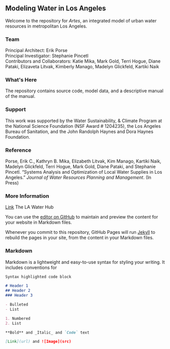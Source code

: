 ## Modeling Water in Los Angeles

Welcome to the repository for <i>Artes</i>, an integrated model of urban water resources in metropolitan Los Angeles.

### Team
Principal Architect: Erik Porse <br>
Principal Investigator: Stephanie Pincetl <br>
Contributors and Collaborators: Katie Mika, Mark Gold, Terri Hogue, Diane Pataki, Elizaveta Litvak, Kimberly Manago, Madelyn Glickfeld, Kartiki Naik

### What's Here
The repository contains source code, model data, and a descriptive manual of the manual. 

### Support
This work was supported by the Water Sustainability, & Climate Program at the National Science Foundation (NSF Award # 1204235), the Los Angeles Bureau of Sanitation, and the John Randolph Haynes and Dora Haynes Foundation. 

### Reference
Porse, Erik C., Kathryn B. Mika, Elizabeth Litvak, Kim Manago, Kartiki Naik, Madelyn Glickfeld, Terri Hogue, Mark Gold, Diane Pataki, and Stephanie Pincetl. “Systems Analysis and Optimization of Local Water Supplies in Los Angeles.” _Journal of Water Resources Planning and Management_. (In Press)

### More Information
[Link](http://waterhub.ucla.edu) The LA Water Hub


You can use the [editor on GitHub](https://github.com/erikporse/artes/edit/master/README.md) to maintain and preview the content for your website in Markdown files.

Whenever you commit to this repository, GitHub Pages will run [Jekyll](https://jekyllrb.com/) to rebuild the pages in your site, from the content in your Markdown files.

### Markdown

Markdown is a lightweight and easy-to-use syntax for styling your writing. It includes conventions for

```markdown
Syntax highlighted code block

# Header 1
## Header 2
### Header 3

- Bulleted
- List

1. Numbered
2. List

**Bold** and _Italic_ and `Code` text

[Link](url) and ![Image](src)
```



